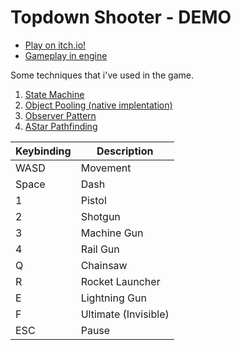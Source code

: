 # Topdown Shooter - DEMO

- 	[Play on itch.io!](https://kubil6y.itch.io/topdown-shooter-demo)
-   [Gameplay in engine](https://www.youtube.com/watch?v=k8BzNgMHqMk)

Some techniques that i've used in the game.

1. [State Machine](https://en.wikipedia.org/wiki/Finite-state_machine)
2. [Object Pooling (native implentation)](https://en.wikipedia.org/wiki/Object_pool_pattern)
3. [Observer Pattern](https://en.wikipedia.org/wiki/Observer_pattern)
4. [AStar Pathfinding](https://en.wikipedia.org/wiki/A*_search_algorithm)

| Keybinding | Description          |
| ---------- | -------------------- |
| WASD       | Movement             |
| Space      | Dash                 |
| 1          | Pistol               |
| 2          | Shotgun              |
| 3          | Machine Gun          |
| 4          | Rail Gun             |
| Q          | Chainsaw             |
| R          | Rocket Launcher      |
| E          | Lightning Gun        |
| F          | Ultimate (Invisible) |
| ESC        | Pause                |

